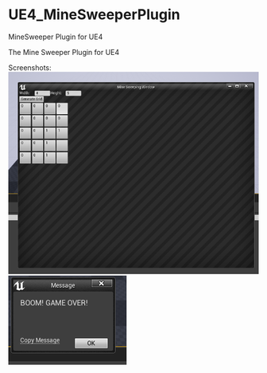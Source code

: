 # UE4_MineSweeperPlugin
MineSweeper Plugin for UE4

The Mine Sweeper Plugin for UE4

Screenshots:
![Shot1](Screenshots/1.PNG)
![Shot2](Screenshots/2.PNG)
